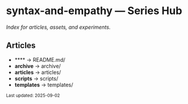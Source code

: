 <!-- templates/landing.md.j2 -->
# syntax-and-empathy — Series Hub
*Index for articles, assets, and experiments.*

## Articles
- **** → README.md/
- **archive** → archive/
- **articles** → articles/
- **scripts** → scripts/
- **templates** → templates/


<sub>Last updated: 2025-09-02</sub>
